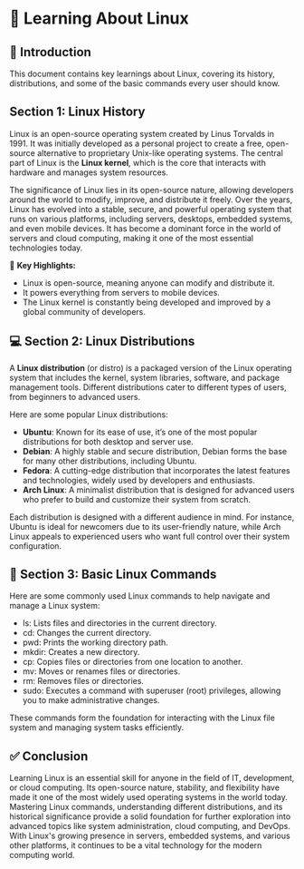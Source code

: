 # 🐧 Learning About Linux

## 📝 Introduction
This document contains key learnings about Linux, covering its history, distributions, and some of the basic commands every user should know.

## Section 1: Linux History
Linux is an open-source operating system created by Linus Torvalds in 1991. It was initially developed as a personal project to create a free, open-source alternative to proprietary Unix-like operating systems. The central part of Linux is the **Linux kernel**, which is the core that interacts with hardware and manages system resources.

The significance of Linux lies in its open-source nature, allowing developers around the world to modify, improve, and distribute it freely. Over the years, Linux has evolved into a stable, secure, and powerful operating system that runs on various platforms, including servers, desktops, embedded systems, and even mobile devices. It has become a dominant force in the world of servers and cloud computing, making it one of the most essential technologies today.

🔑 **Key Highlights:**
- Linux is open-source, meaning anyone can modify and distribute it.
- It powers everything from servers to mobile devices.
- The Linux kernel is constantly being developed and improved by a global community of developers.

## 💻 Section 2: Linux Distributions
A **Linux distribution** (or distro) is a packaged version of the Linux operating system that includes the kernel, system libraries, software, and package management tools. Different distributions cater to different types of users, from beginners to advanced users.

Here are some popular Linux distributions:

- **Ubuntu**: Known for its ease of use, it’s one of the most popular distributions for both desktop and server use.
- **Debian**: A highly stable and secure distribution, Debian forms the base for many other distributions, including Ubuntu.
- **Fedora**: A cutting-edge distribution that incorporates the latest features and technologies, widely used by developers and enthusiasts.
- **Arch Linux**: A minimalist distribution that is designed for advanced users who prefer to build and customize their system from scratch.

Each distribution is designed with a different audience in mind. For instance, Ubuntu is ideal for newcomers due to its user-friendly nature, while Arch Linux appeals to experienced users who want full control over their system configuration.

## 🔧 Section 3: Basic Linux Commands

Here are some commonly used Linux commands to help navigate and manage a Linux system:

- ls: Lists files and directories in the current directory.
- cd: Changes the current directory.
- pwd: Prints the working directory path.
- mkdir: Creates a new directory.
- cp: Copies files or directories from one location to another.
- mv: Moves or renames files or directories.
- rm: Removes files or directories.
- sudo: Executes a command with superuser (root) privileges, allowing you to make administrative changes.

These commands form the foundation for interacting with the Linux file system and managing system tasks efficiently.

## ✅ Conclusion
Learning Linux is an essential skill for anyone in the field of IT, development, or cloud computing. Its open-source nature, stability, and flexibility have made it one of the most widely used operating systems in the world today. Mastering Linux commands, understanding different distributions, and its historical significance provide a solid foundation for further exploration into advanced topics like system administration, cloud computing, and DevOps. With Linux's growing presence in servers, embedded systems, and various other platforms, it continues to be a vital technology for the modern computing world.